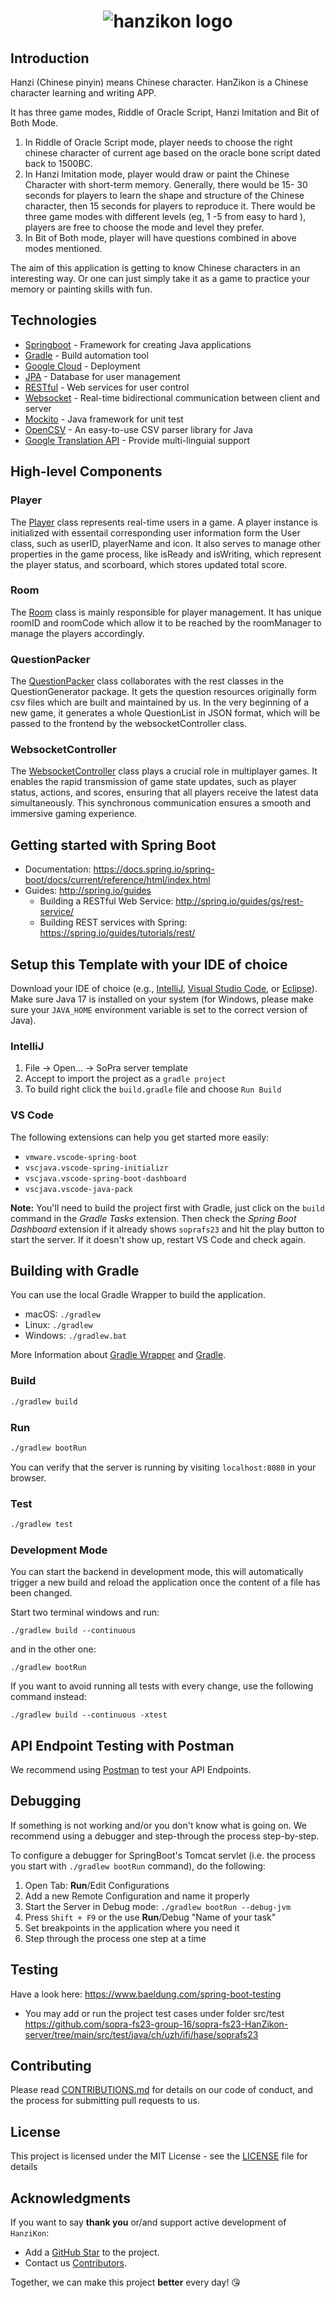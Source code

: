 <h1 align="center">
  <img alt="hanzikon logo" src="https://github.com/sopra-fs23-group-16/sopra-fs23-HanZikon-server/blob/main/src/main/resources/Images/welcome.png" /><br/>
</h1>

## Introduction

Hanzi (Chinese pinyin) means Chinese character. HanZikon is a Chinese character learning and writing APP.

It has three game modes, Riddle of Oracle Script, Hanzi Imitation and Bit of Both Mode.
1. In Riddle of Oracle Script mode, player needs to choose the right chinese character of current age based on the oracle bone script dated back to 1500BC.
2. In Hanzi Imitation mode, player would draw or paint the Chinese Character with short-term memory. Generally, there would be 15- 30 seconds for players to learn the shape and structure of the Chinese character, then 15 seconds for players to reproduce it. There would be three game modes with different levels (eg, 1 -5 from easy to hard ), players are free to choose the mode and level they prefer.
3. In Bit of Both mode, player will have questions combined in above modes mentioned.

The aim of this application is getting to know Chinese characters in an interesting way. Or one can just simply take it as a game to practice your memory or painting skills with fun.

## Technologies

- [Springboot](https://spring.io/projects/spring-boot) - Framework for creating Java applications
- [Gradle](https://gradle.org/) - Build automation tool
- [Google Cloud](https://cloud.google.com/appengine/docs/flexible) - Deployment
- [JPA](https://www.oracle.com/java/technologies/persistence-jsp.html) - Database for user management
- [RESTful](https://restfulapi.net/) - Web services for user control
- [Websocket](https://spring.io/guides/gs/messaging-stomp-websocket/) -  Real-time bidirectional communication between client and server
- [Mockito](https://site.mockito.org/) - Java framework for unit test
- [OpenCSV](https://opencsv.sourceforge.net/) - An easy-to-use CSV parser library for Java
- [Google Translation API](https://cloud.google.com/translate) - Provide multi-linguial support

## High-level Components

### Player

The [Player](https://github.com/sopra-fs23-group-16/sopra-fs23-HanZikon-server/blob/main/src/main/java/ch/uzh/ifi/hase/soprafs23/MultipleMode/Player.java) class represents real-time users in a game. A player instance is initialized with essentail corresponding user information form the User class, such as userID, playerName and icon. It also serves to manage other properties in the game process, like isReady and isWriting, which represent the player status, and scorboard, which stores updated total score.

### Room 

The [Room](https://github.com/sopra-fs23-group-16/sopra-fs23-HanZikon-server/blob/main/src/main/java/ch/uzh/ifi/hase/soprafs23/MultipleMode/Room.java) class is mainly responsible for player management. It has unique roomID and roomCode which allow it to be reached by the roomManager to manage the players accordingly.

### QuestionPacker

The [QuestionPacker](https://github.com/sopra-fs23-group-16/sopra-fs23-HanZikon-server/blob/main/src/main/java/ch/uzh/ifi/hase/soprafs23/questionGenerator/QuestionPacker.java) class collaborates with the rest classes in the QuestionGenerator package. It gets the question resources originally form csv files which are built and maintained by us. In the very beginning of a new game, it generates a whole QuestionList in JSON format, which will be passed to the frontend by the websocketController class.

### WebsocketController

The [WebsocketController](https://github.com/sopra-fs23-group-16/sopra-fs23-HanZikon-server/blob/main/src/main/java/ch/uzh/ifi/hase/soprafs23/controller/WebSocketController.java) class plays a crucial role in multiplayer games. It enables the rapid transmission of game state updates, such as player status, actions, and scores, ensuring that all players receive the latest data simultaneously. This synchronous communication ensures a smooth and immersive gaming experience.

## Getting started with Spring Boot
-   Documentation: https://docs.spring.io/spring-boot/docs/current/reference/html/index.html
-   Guides: http://spring.io/guides
    -   Building a RESTful Web Service: http://spring.io/guides/gs/rest-service/
    -   Building REST services with Spring: https://spring.io/guides/tutorials/rest/

## Setup this Template with your IDE of choice
Download your IDE of choice (e.g., [IntelliJ](https://www.jetbrains.com/idea/download/), [Visual Studio Code](https://code.visualstudio.com/), or [Eclipse](http://www.eclipse.org/downloads/)). Make sure Java 17 is installed on your system (for Windows, please make sure your `JAVA_HOME` environment variable is set to the correct version of Java).

### IntelliJ
1. File -> Open... -> SoPra server template
2. Accept to import the project as a `gradle project`
3. To build right click the `build.gradle` file and choose `Run Build`

### VS Code
The following extensions can help you get started more easily:
-   `vmware.vscode-spring-boot`
-   `vscjava.vscode-spring-initializr`
-   `vscjava.vscode-spring-boot-dashboard`
-   `vscjava.vscode-java-pack`

**Note:** You'll need to build the project first with Gradle, just click on the `build` command in the _Gradle Tasks_ extension. Then check the _Spring Boot Dashboard_ extension if it already shows `soprafs23` and hit the play button to start the server. If it doesn't show up, restart VS Code and check again.

## Building with Gradle
You can use the local Gradle Wrapper to build the application.
-   macOS: `./gradlew`
-   Linux: `./gradlew`
-   Windows: `./gradlew.bat`

More Information about [Gradle Wrapper](https://docs.gradle.org/current/userguide/gradle_wrapper.html) and [Gradle](https://gradle.org/docs/).

### Build

```bash
./gradlew build
```

### Run

```bash
./gradlew bootRun
```

You can verify that the server is running by visiting `localhost:8080` in your browser.

### Test

```bash
./gradlew test
```

### Development Mode
You can start the backend in development mode, this will automatically trigger a new build and reload the application
once the content of a file has been changed.

Start two terminal windows and run:

`./gradlew build --continuous`

and in the other one:

`./gradlew bootRun`

If you want to avoid running all tests with every change, use the following command instead:

`./gradlew build --continuous -xtest`

## API Endpoint Testing with Postman
We recommend using [Postman](https://www.getpostman.com) to test your API Endpoints.

## Debugging
If something is not working and/or you don't know what is going on. We recommend using a debugger and step-through the process step-by-step.

To configure a debugger for SpringBoot's Tomcat servlet (i.e. the process you start with `./gradlew bootRun` command), do the following:

1. Open Tab: **Run**/Edit Configurations
2. Add a new Remote Configuration and name it properly
3. Start the Server in Debug mode: `./gradlew bootRun --debug-jvm`
4. Press `Shift + F9` or the use **Run**/Debug "Name of your task"
5. Set breakpoints in the application where you need it
6. Step through the process one step at a time

## Testing
Have a look here: https://www.baeldung.com/spring-boot-testing

- You may add or run the project test cases under folder src/test https://github.com/sopra-fs23-group-16/sopra-fs23-HanZikon-server/tree/main/src/test/java/ch/uzh/ifi/hase/soprafs23

## Contributing

Please read [CONTRIBUTIONS.md](https://github.com/sopra-fs23-group-16/sopra-fs23-HanZikon-server/blob/main/contributions.md) for details on our code of conduct, and the process for submitting pull requests to us.

## License

This project is licensed under the MIT License - see the [LICENSE](LICENSE) file for details

## Acknowledgments

If you want to say **thank you** or/and support active development of `HanziKon`:

- Add a [GitHub Star](https://github.com/sopra-fs23-group-16) to the project.
- Contact us [Contributors](https://github.com/sopra-fs23-group-16/sopra-fs23-HanZikon-server/graphs/contributors).

Together, we can make this project **better** every day! 😘

